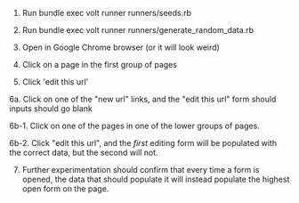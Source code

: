 1. Run bundle exec volt runner runners/seeds.rb

2. Run bundle exec volt runner runners/generate_random_data.rb

3. Open in Google Chrome browser (or it will look weird)

4. Click on a page in the first group of pages

5. Click 'edit this url'

6a. Click on one of the "new url" links, and the "edit this url" form should inputs should go blank

6b-1. Click on one of the pages in one of the lower groups of pages.

6b-2. Click "edit this url", and the *first* editing form will be populated with the correct data, but the second will not.

7. Further experimentation should confirm that every time a form is opened, the data that should populate it will instead populate the highest open form on the page.
